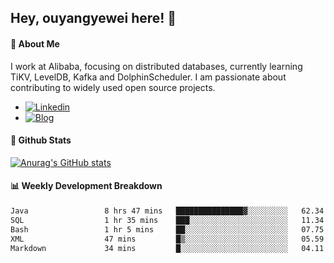 ## Hey, ouyangyewei here! :wave:

#### :rocket: About Me
I work at Alibaba, focusing on distributed databases, currently learning TiKV, LevelDB, Kafka and DolphinScheduler. I am passionate about contributing to widely used open source projects.

- [![Linkedin](https://img.shields.io/badge/LinkedIn-ouyangyewei-blue)](https://www.linkedin.com/in/ouyangyewei/)
- [![Blog](https://img.shields.io/badge/Blog-yeweiouyang-orange)](https://blog.csdn.net/yeweiouyang)

#### :star2: Github Stats
[![Anurag's GitHub stats](https://github-readme-stats.vercel.app/api?username=ouyangyewei&show_icons=true&cache_seconds=3600&theme=tokyonight)](https://github.com/anuraghazra/github-readme-stats)

#### :bar_chart: Weekly Development Breakdown
<!--START_SECTION:waka-->

```txt
Java                 8 hrs 47 mins   ███████████████▓░░░░░░░░░   62.34 %
SQL                  1 hr 35 mins    ███░░░░░░░░░░░░░░░░░░░░░░   11.34 %
Bash                 1 hr 5 mins     ██░░░░░░░░░░░░░░░░░░░░░░░   07.75 %
XML                  47 mins         █▒░░░░░░░░░░░░░░░░░░░░░░░   05.59 %
Markdown             34 mins         █░░░░░░░░░░░░░░░░░░░░░░░░   04.11 %
```

<!--END_SECTION:waka-->
